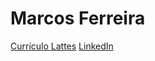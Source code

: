 # Marcos Ferreira

[Currículo Lattes](https://lattes.cnpq.br/8306745786032285)
[LinkedIn](https://www.linkedin.com/in/marcos-ferreira-7800981b0)
